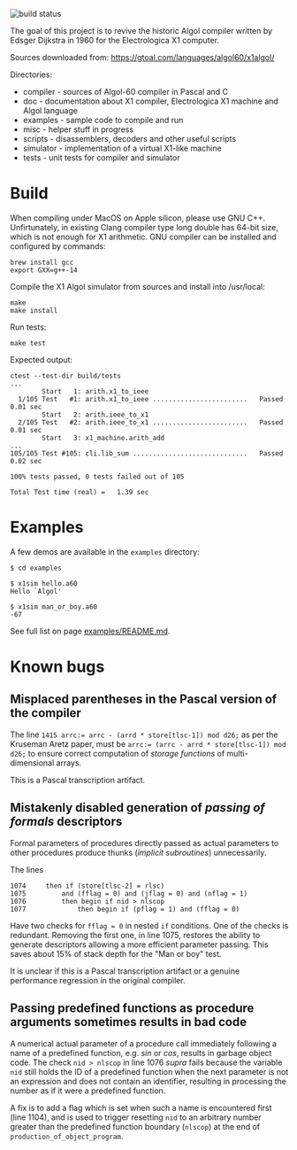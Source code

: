 ![build status](https://github.com/sergev/x1-algol-compiler/actions/workflows/c-cpp.yml/badge.svg)

The goal of this project is to revive the historic Algol compiler written by Edsger Dijkstra in 1960 for the Electrologica X1 computer.

Sources downloaded from: https://gtoal.com/languages/algol60/x1algol/

Directories:

 * compiler - sources of Algol-60 compiler in Pascal and C
 * doc - documentation about X1 compiler, Electrologica X1 machine and Algol language
 * examples - sample code to compile and run
 * misc - helper stuff in progress
 * scripts - disassemblers, decoders and other useful scripts
 * simulator - implementation of a virtual X1-like machine
 * tests - unit tests for compiler and simulator

# Build

When compiling under MacOS on Apple silicon, please use GNU C++.
Unfirtunately, in existing Clang compiler type long double has 64-bit size,
which is not enough for X1 arithmetic. GNU compiler can be installed and configured
by commands:
```
brew install gcc
export GXX=g++-14
```

Compile the X1 Algol simulator from sources and install into /usr/local:

```
make
make install
```

Run tests:
```
make test
```
Expected output:
```
ctest --test-dir build/tests
...
        Start   1: arith.x1_to_ieee
  1/105 Test   #1: arith.x1_to_ieee ........................   Passed    0.01 sec
        Start   2: arith.ieee_to_x1
  2/105 Test   #2: arith.ieee_to_x1 ........................   Passed    0.01 sec
        Start   3: x1_machine.arith_add
...
105/105 Test #105: cli.lib_sum .............................   Passed    0.02 sec

100% tests passed, 0 tests failed out of 105

Total Test time (real) =   1.39 sec
```

# Examples

A few demos are available in the `examples` directory:

```
$ cd examples

$ x1sim hello.a60
Hello `Algol'

$ x1sim man_or_boy.a60
-67
```

See full list on page [examples/README.md](examples/README.md).

# Known bugs

## Misplaced parentheses in the Pascal version of the compiler

The line `1415 arrc:= arrc - (arrd * store[tlsc-1]) mod d26;` as per the Kruseman Aretz paper, must be
`arrc:= (arrc - arrd * store[tlsc-1]) mod d26;` to ensure correct computation of *storage functions* of multi-dimensional arrays.

This is a Pascal transcription artifact.

## Mistakenly disabled generation of *passing of formals* descriptors

Formal parameters of procedures directly passed as actual parameters to other procedures produce thunks (*implicit subroutines*) unnecessarily.

The lines
```
1074     then if (store[tlsc-2] = rlsc)
1075         and (fflag = 0) and (jflag = 0) and (nflag = 1)
1076         then begin if nid > nlscop
1077             then begin if (pflag = 1) and (fflag = 0)
```
Have two checks for `fflag = 0` in nested `if` conditions. One of the checks is redundant.
Removing the first one, in line 1075, restores the ability to generate descriptors allowing a more efficient parameter passing.
This saves about 15% of stack depth for the "Man or boy" test.

It is unclear if this is a Pascal transcription artifact or a genuine performance regression in the original compiler.

## Passing predefined functions as procedure arguments sometimes results in bad code

A numerical actual parameter of a procedure call immediately following a name of a predefined function, e.g. *sin* or *cos*, results in garbage object code.
The check `nid > nlscop` in line 1076 *supra* fails because the variable `nid` still holds the ID of a predefined function when the next parameter
is not an expression and does not contain an identifier, resulting in processing the number as if it were a predefined function.

A fix is to add a flag which is set when such a name is encountered first (line 1104), and is used to trigger resetting `nid` to an arbitrary number greater than
the predefined function boundary (`nlscop`) at the end of `production_of_object_program`.

